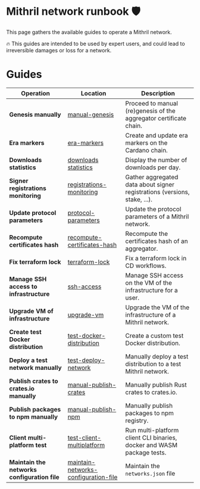 # Mithril network runbook :shield:

This page gathers the available guides to operate a Mithril network.

:fire: This guides are intended to be used by expert users, and could lead to irreversible damages or loss for a network.

# Guides

| Operation                                    | Location                                                                                 | Description                                                                 |
| -----------------------------------------    | ------------------------------------------------------------------------------------     | --------------------------------------------------------------------------- |
| **Genesis manually**                         | [manual-genesis](./genesis-manually/README.md)                                           | Proceed to manual (re)genesis of the aggregator certificate chain.          |
| **Era markers**                              | [era-markers](./era-markers/README.md)                                                   | Create and update era markers on the Cardano chain.                         |
| **Downloads statistics**                     | [downloads statistics](./statistics/README.md)                                           | Display the number of downloads per day.                                    |
| **Signer registrations monitoring**          | [registrations-monitoring](./registrations-monitoring/README.md)                         | Gather aggregated data about signer registrations (versions, stake, ...).   |
| **Update protocol parameters**               | [protocol-parameters](./protocol-parameters/README.md)                                   | Update the protocol parameters of a Mithril network.                        |
| **Recompute certificates hash**              | [recompute-certificates-hash](./recompute-certificates-hash/README.md)                   | Recompute the certificates hash of an aggregator.                           |
| **Fix terraform lock**                       | [terraform-lock](./terraform-lock/README.md)                                             | Fix a terraform lock in CD workflows.                                       |
| **Manage SSH access to infrastructure**      | [ssh-access](./ssh-access/README.md)                                                     | Manage SSH access on the VM of the infrastructure for a user.               |
| **Upgrade VM of infrastructure**             | [upgrade-vm](./upgrade-vm/README.md)                                                     | Upgrade the VM of the infrastructure of a Mithril network.                  |
| **Create test Docker distribution**          | [test-docker-distribution](./test-docker-distribution/README.md)                         | Create a custom test Docker distribution.                                   |
| **Deploy a test network manually**           | [test-deploy-network](./test-deploy-network/README.md)                                   | Manually deploy a test distribution to a test Mithril network.              |
| **Publish crates to crates.io manually**     | [manual-publish-crates](./manual-publish-crates/README.md)                               | Manually publish Rust crates to crates.io.                                  |
| **Publish packages to npm manually**         | [manual-publish-npm](./manual-publish-npm/README.md)                                     | Manually publish packages to npm registry.                                  |
| **Client multi-platform test**               | [test-client-multiplatform](./test-client-multiplatform/README.md)                       | Run multi-platform client CLI binaries, docker and WASM package tests.      |
| **Maintain the networks configuration file** | [maintain-networks-configuration-file](./maintain-networks-configuration-file/README.md) | Maintain the `networks.json` file                                           |